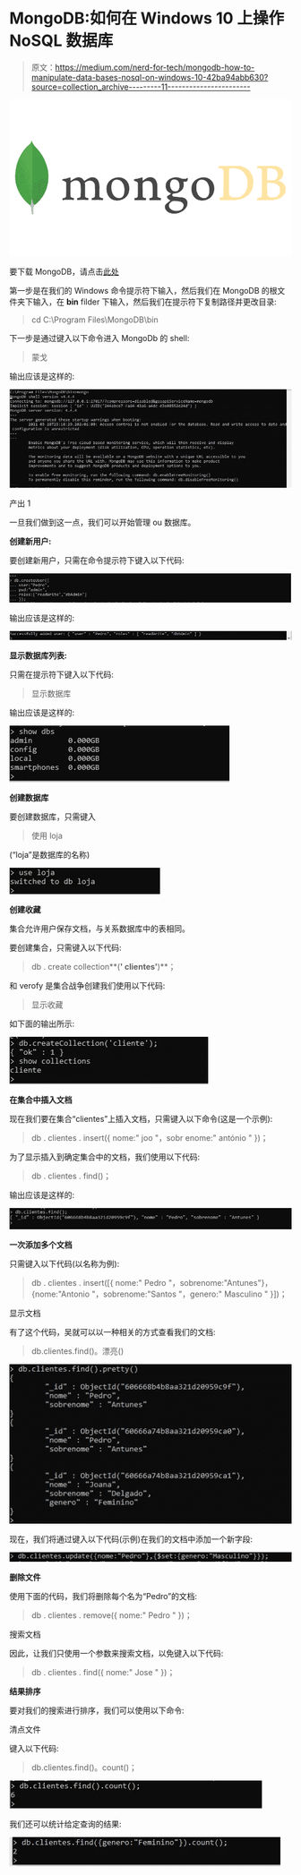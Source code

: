 # MongoDB:如何在 Windows 10 上操作 NoSQL 数据库

> 原文：<https://medium.com/nerd-for-tech/mongodb-how-to-manipulate-data-bases-nosql-on-windows-10-42ba94abb630?source=collection_archive---------11----------------------->

![](img/5075e739caa9e388ba1c8927543a47d0.png)

要下载 MongoDB，请点击[此处](https://www.mongodb.com/try/download/community)

第一步是在我们的 Windows 命令提示符下输入，然后我们在 MongoDB 的根文件夹下输入，在 **bin** filder 下输入，然后我们在提示符下复制路径并更改目录:

> cd C:\Program Files\MongoDB\bin

下一步是通过键入以下命令进入 MongoDb 的 shell:

> 蒙戈

输出应该是这样的:

![](img/e85ddc87ba577049de1ebf62afbb9168.png)

产出 1

一旦我们做到这一点，我们可以开始管理 ou 数据库。

**创建新用户:**

要创建新用户，只需在命令提示符下键入以下代码:

![](img/74c5414859ab12cc1a9b21b591dbfd31.png)

输出应该是这样的:

![](img/43bc5481ccbc7fac154c8ade966a1352.png)

**显示数据库列表:**

只需在提示符下键入以下代码:

> 显示数据库

输出应该是这样的:

![](img/9995f494fe2dd117e101bad9f48c4b76.png)

**创建数据库**

要创建数据库，只需键入

> 使用 loja

(“loja”是数据库的名称)

![](img/ca1748070f8d95f897977b5f4d5ec5ae.png)

**创建收藏**

集合允许用户保存文档，与关系数据库中的表相同。

要创建集合，只需键入以下代码:

> db . create collection**(**' clientes’**)**；

和 verofy 是集合战争创建我们使用以下代码:

> 显示收藏

如下面的输出所示:

![](img/3b0cf7a74ca1e3eff7aab3c40dac97e8.png)

**在集合中插入文档**

现在我们要在集合“clientes”上插入文档，只需键入以下命令(这是一个示例):

> db . clientes . insert({ nome:" joo "，sobr enome:" antónio " })；

为了显示插入到确定集合中的文档，我们使用以下代码:

> db . clientes . find()；

输出应该是这样的:

![](img/94c4b80ca8c7ab34a599f38f7b960091.png)

**一次添加多个文档**

只需键入以下代码(以名称为例):

> db . clientes . insert([{ nome:" Pedro "，sobrenome:"Antunes"}，{nome:"Antonio "，sobrenome:"Santos "，genero:" Masculino " }])；

显示文档

有了这个代码，吴就可以以一种相关的方式查看我们的文档:

> db.clientes.find()。漂亮()

![](img/7f746c30599e218157d1717c5565fe7b.png)

现在，我们将通过键入以下代码(示例)在我们的文档中添加一个新字段:

![](img/5c7f6f98dc0ea20cce81cbdec1c0dae9.png)

**删除文件**

使用下面的代码，我们将删除每个名为“Pedro”的文档:

> db . clientes . remove({ nome:" Pedro " })；

搜索文档

因此，让我们只使用一个参数来搜索文档，以免键入以下代码:

> db . clientes . find({ nome:" Jose " })；

**结果排序**

要对我们的搜索进行排序，我们可以使用以下命令:

清点文件

键入以下代码:

> db.clientes.find()。count()；

![](img/b46741a90dce6e226be0fcdb4452680c.png)

我们还可以统计给定查询的结果:

![](img/05d7fa1399e0061e9918f09563041204.png)